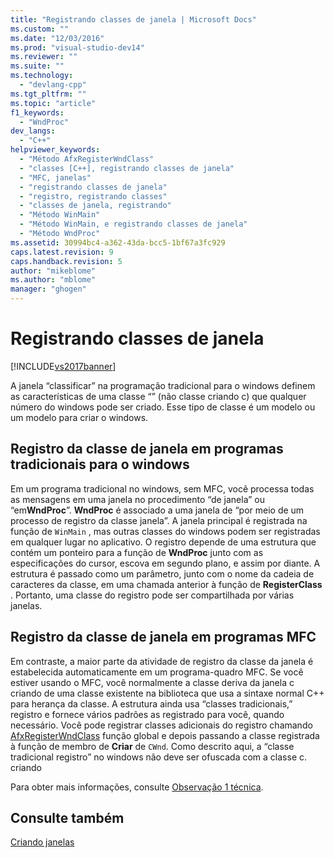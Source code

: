 ```yaml
---
title: "Registrando classes de janela | Microsoft Docs"
ms.custom: ""
ms.date: "12/03/2016"
ms.prod: "visual-studio-dev14"
ms.reviewer: ""
ms.suite: ""
ms.technology: 
  - "devlang-cpp"
ms.tgt_pltfrm: ""
ms.topic: "article"
f1_keywords: 
  - "WndProc"
dev_langs: 
  - "C++"
helpviewer_keywords: 
  - "Método AfxRegisterWndClass"
  - "classes [C++], registrando classes de janela"
  - "MFC, janelas"
  - "registrando classes de janela"
  - "registro, registrando classes"
  - "classes de janela, registrando"
  - "Método WinMain"
  - "Método WinMain, e registrando classes de janela"
  - "Método WndProc"
ms.assetid: 30994bc4-a362-43da-bcc5-1bf67a3fc929
caps.latest.revision: 9
caps.handback.revision: 5
author: "mikeblome"
ms.author: "mblome"
manager: "ghogen"
---
```

# Registrando classes de janela
[!INCLUDE[vs2017banner](../assembler/inline/includes/vs2017banner.md)]

A janela “classificar” na programação tradicional para o windows definem as características de uma classe “” \(não classe criando c\) que qualquer número do windows pode ser criado.  Esse tipo de classe é um modelo ou um modelo para criar o windows.  
  
## Registro da classe de janela em programas tradicionais para o windows  
 Em um programa tradicional no windows, sem MFC, você processa todas as mensagens em uma janela no procedimento “de janela” ou “em**WndProc**”. **WndProc** é associado a uma janela de “por meio de um processo de registro da classe janela”.  A janela principal é registrada na função de `WinMain` , mas outras classes do windows podem ser registradas em qualquer lugar no aplicativo.  O registro depende de uma estrutura que contém um ponteiro para a função de **WndProc** junto com as especificações do cursor, escova em segundo plano, e assim por diante.  A estrutura é passado como um parâmetro, junto com o nome da cadeia de caracteres da classe, em uma chamada anterior à função de **RegisterClass** .  Portanto, uma classe do registro pode ser compartilhada por várias janelas.  
  
## Registro da classe de janela em programas MFC  
 Em contraste, a maior parte da atividade de registro da classe da janela é estabelecida automaticamente em um programa\-quadro MFC.  Se você estiver usando o MFC, você normalmente a classe deriva da janela c criando de uma classe existente na biblioteca que usa a sintaxe normal C\+\+ para herança da classe.  A estrutura ainda usa “classes tradicionais,” registro e fornece vários padrões as registrado para você, quando necessário.  Você pode registrar classes adicionais do registro chamando [AfxRegisterWndClass](../Topic/AfxRegisterWndClass.md) função global e depois passando a classe registrada à função de membro de **Criar** de `CWnd`.  Como descrito aqui, a “classe tradicional registro” no windows não deve ser ofuscada com a classe c. criando  
  
 Para obter mais informações, consulte [Observação 1 técnica](../mfc/tn001-window-class-registration.md).  
  
## Consulte também  
 [Criando janelas](../Topic/Creating%20Windows.md)